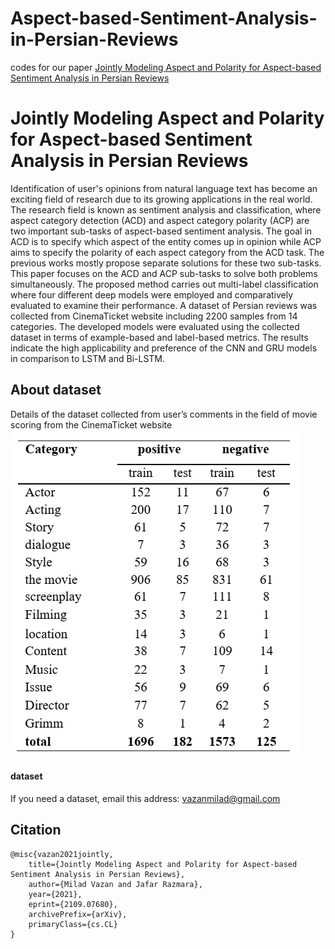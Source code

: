 # Aspect-based-Sentiment-Analysis-in-Persian-Reviews
codes for our paper [Jointly Modeling Aspect and Polarity for Aspect-based Sentiment Analysis in Persian Reviews](https://arxiv.org/abs/2109.07680)

# Jointly Modeling Aspect and Polarity for Aspect-based Sentiment Analysis in Persian Reviews
Identification of user's opinions from natural language text has become an exciting field of research due to its growing applications in the real world. The research field is known as sentiment analysis and classification, where aspect category detection (ACD) and aspect category polarity (ACP) are two important sub-tasks of aspect-based sentiment analysis. The goal in ACD is to specify which aspect of the entity comes up in opinion while ACP aims to specify the polarity of each aspect category from the ACD task. The previous works mostly propose separate solutions for these two sub-tasks. This paper focuses on the ACD and ACP sub-tasks to solve both problems simultaneously. The proposed method carries out multi-label classification where four different deep models were employed and comparatively evaluated to examine their performance. A dataset of Persian reviews was collected from CinemaTicket website including 2200 samples from 14 categories. The developed models were evaluated using the collected dataset in terms of example-based and label-based metrics. The results indicate the high applicability and preference of the CNN and GRU models in comparison to LSTM and Bi-LSTM. 

## About dataset
Details of the dataset collected from user’s comments in the field of movie scoring from the
CinemaTicket website 
![](data.jpg)

#### dataset
If you need a dataset, email this address:
vazanmilad@gmail.com
## Citation

    @misc{vazan2021jointly,
        title={Jointly Modeling Aspect and Polarity for Aspect-based Sentiment Analysis in Persian Reviews},
        author={Milad Vazan and Jafar Razmara},
        year={2021},
        eprint={2109.07680},
        archivePrefix={arXiv},
        primaryClass={cs.CL}
    }
